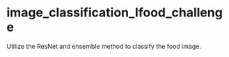 # image_classification_Ifood_challenge

Utilize the ResNet and ensemble method to classify the food image.
